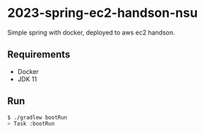 # 2023-spring-ec2-handson-nsu

Simple spring with docker, deployed to aws ec2 handson.

## Requirements

- Docker
- JDK 11

## Run

```sh
$ ./gradlew bootRun
> Task :bootRun
```
